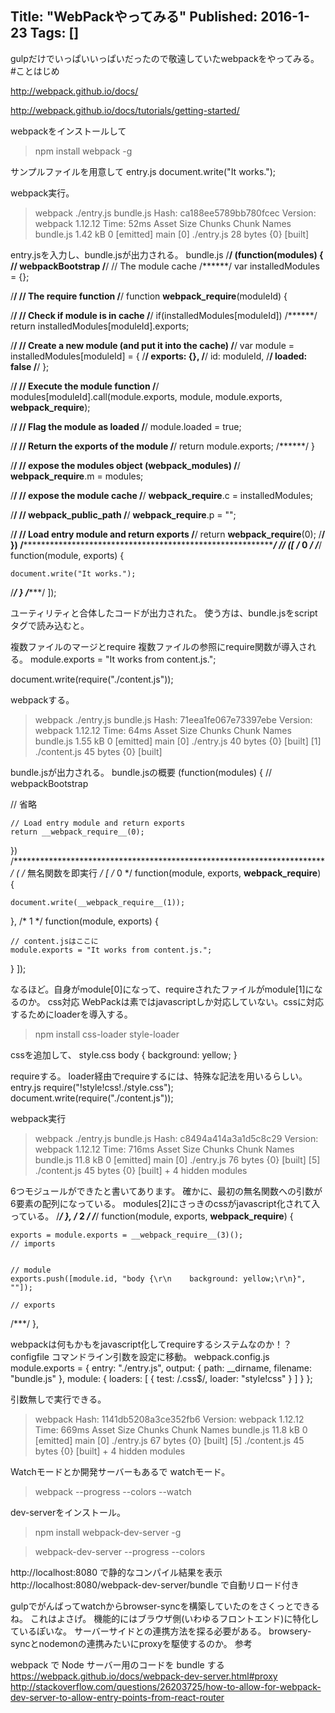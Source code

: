 Title: "WebPackやってみる"
Published: 2016-1-23
Tags: []
---

gulpだけでいっぱいいっぱいだったので敬遠していたwebpackをやってみる。
#ことはじめ

http://webpack.github.io/docs/

http://webpack.github.io/docs/tutorials/getting-started/


webpackをインストールして
> npm install webpack -g

サンプルファイルを用意して
entry.js
document.write("It works.");

webpack実行。
> webpack ./entry.js bundle.js
Hash: ca188ee5789bb780fcec
Version: webpack 1.12.12
Time: 52ms
    Asset     Size  Chunks             Chunk Names
bundle.js  1.42 kB       0  [emitted]  main
   [0] ./entry.js 28 bytes {0} [built]

entry.jsを入力し、bundle.jsが出力される。
bundle.js
/******/ (function(modules) { // webpackBootstrap
/******/    // The module cache
/******/    var installedModules = {};

/******/    // The require function
/******/    function __webpack_require__(moduleId) {

/******/        // Check if module is in cache
/******/        if(installedModules[moduleId])
/******/            return installedModules[moduleId].exports;

/******/        // Create a new module (and put it into the cache)
/******/        var module = installedModules[moduleId] = {
/******/            exports: {},
/******/            id: moduleId,
/******/            loaded: false
/******/        };

/******/        // Execute the module function
/******/        modules[moduleId].call(module.exports, module, module.exports, __webpack_require__);

/******/        // Flag the module as loaded
/******/        module.loaded = true;

/******/        // Return the exports of the module
/******/        return module.exports;
/******/    }


/******/    // expose the modules object (__webpack_modules__)
/******/    __webpack_require__.m = modules;

/******/    // expose the module cache
/******/    __webpack_require__.c = installedModules;

/******/    // __webpack_public_path__
/******/    __webpack_require__.p = "";

/******/    // Load entry module and return exports
/******/    return __webpack_require__(0);
/******/ })
/************************************************************************/
/******/ ([
/* 0 */
/***/ function(module, exports) {

    document.write("It works.");

/***/ }
/******/ ]);

ユーティリティと合体したコードが出力された。
使う方は、bundle.jsをscriptタグで読み込むと。
<script type="text/javascript" src="bundle.js" charset="utf-8"></script>

複数ファイルのマージとrequire
複数ファイルの参照にrequire関数が導入される。
module.exports = "It works from content.js.";

document.write(require("./content.js"));

webpackする。
> webpack ./entry.js bundle.js
Hash: 71eea1fe067e73397ebe
Version: webpack 1.12.12
Time: 64ms
    Asset     Size  Chunks             Chunk Names
bundle.js  1.55 kB       0  [emitted]  main
   [0] ./entry.js 40 bytes {0} [built]
   [1] ./content.js 45 bytes {0} [built]

bundle.jsが出力される。
bundle.jsの概要
(function(modules) { // webpackBootstrap

// 省略

    // Load entry module and return exports
    return __webpack_require__(0);
})
/************************************************************************/
( /* 無名関数を即実行 */
[
/* 0 */
function(module, exports, __webpack_require__) {

    document.write(__webpack_require__(1));

},
/* 1 */
function(module, exports) {

    // content.jsはここに
    module.exports = "It works from content.js.";

}
]);

なるほど。自身がmodule[0]になって、requireされたファイルがmodule[1]になるのか。
css対応
WebPackは素ではjavascriptしか対応していない。cssに対応するためにloaderを導入する。
> npm install css-loader style-loader

cssを追加して、
style.css
body {
    background: yellow;
}

requireする。
loader経由でrequireするには、特殊な記法を用いるらしい。
entry.js
require("!style!css!./style.css");
document.write(require("./content.js"));

webpack実行
> webpack ./entry.js bundle.js
Hash: c8494a414a3a1d5c8c29
Version: webpack 1.12.12
Time: 716ms
    Asset     Size  Chunks             Chunk Names
bundle.js  11.8 kB       0  [emitted]  main
   [0] ./entry.js 76 bytes {0} [built]
   [5] ./content.js 45 bytes {0} [built]
    + 4 hidden modules

6つモジュールができたと書いてあります。
確かに、最初の無名関数への引数が6要素の配列になっている。
modules[2]にさっきのcssがjavascript化されて入っている。
/***/ },
/* 2 */
/***/ function(module, exports, __webpack_require__) {

    exports = module.exports = __webpack_require__(3)();
    // imports


    // module
    exports.push([module.id, "body {\r\n    background: yellow;\r\n}", ""]);

    // exports


/***/ },

webpackは何もかもをjavascript化してrequireするシステムなのか！？
configfile
コマンドライン引数を設定に移動。
webpack.config.js
module.exports = {
    entry: "./entry.js",
    output: {
        path: __dirname,
        filename: "bundle.js"
    },
    module: {
        loaders: [
            { test: /\.css$/, loader: "style!css" }
        ]
    }
};

引数無しで実行できる。
> webpack
Hash: 1141db5208a3ce352fb6
Version: webpack 1.12.12
Time: 669ms
    Asset     Size  Chunks             Chunk Names
bundle.js  11.8 kB       0  [emitted]  main
   [0] ./entry.js 67 bytes {0} [built]
   [5] ./content.js 45 bytes {0} [built]
    + 4 hidden modules

Watchモードとか開発サーバーもあるで
watchモード。
> webpack --progress --colors --watch

dev-serverをインストール。
> npm install webpack-dev-server -g

> webpack-dev-server --progress --colors


http://localhost:8080 で静的なコンパイル結果を表示
http://localhost:8080/webpack-dev-server/bundle で自動リロード付き

gulpでがんばってwatchからbrowser-syncを構築していたのをさくっとできるね。
これはよさげ。
機能的にはブラウザ側(いわゆるフロントエンド)に特化しているぽいな。
サーバーサイドとの連携方法を探る必要がある。
browsery-syncとnodemonの連携みたいにproxyを駆使するのか。
参考

webpack で Node サーバー用のコードを bundle する
https://webpack.github.io/docs/webpack-dev-server.html#proxy
http://stackoverflow.com/questions/26203725/how-to-allow-for-webpack-dev-server-to-allow-entry-points-from-react-router

